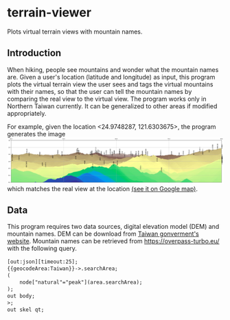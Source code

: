 # terrain-viewer

Plots virtual terrain views with mountain names.

## Introduction

When hiking, people see mountains and wonder what the mountain names are. Given a user's location (latitude and longitude) as input, this program plots the virtual terrain view the user sees and tags the virtual mountains with their names, so that the user can tell the mountain names by comparing the real view to the virtual view. The program works only in Northern Taiwan currently. It can be generalized to other areas if modified appropriately.

For example, given the location <24.9748287, 121.6303675>, the program generates the image
<img src="24.9748287_121.6303675_1.jpeg">  
which matches the real view at the location [(see it on Google map)](https://www.google.com/maps/@24.9748832,121.6303363,3a,34.3y,66.72h,90.01t/data=!3m8!1e1!3m6!1sAF1QipO1yJJ2Cv-bhhTro_-UCMK1qqwc12LhAWMnmi3i!2e10!3e11!6s%2F%2Flh5.ggpht.com%2Fp%2FAF1QipO1yJJ2Cv-bhhTro_-UCMK1qqwc12LhAWMnmi3i%3Dw900-h600-k-no-pi-0.013638287717270714-ya5.721627826474418-ro0-fo100!7i8704!8i4352?coh=205410&entry=ttu&g_ep=EgoyMDI0MTAyOS4wIKXMDSoASAFQAw%3D%3D).

## Data

This program requires two data sources, digital elevation model (DEM) and mountain names. DEM can be download from [Taiwan gonverment's website](https://data.gov.tw/dataset/35430
). Mountain names can be retrieved from https://overpass-turbo.eu/ with the following query.  

    [out:json][timeout:25];
    {{geocodeArea:Taiwan}}->.searchArea;
    (
        node["natural"="peak"](area.searchArea);
    );
    out body;
    >;
    out skel qt;
